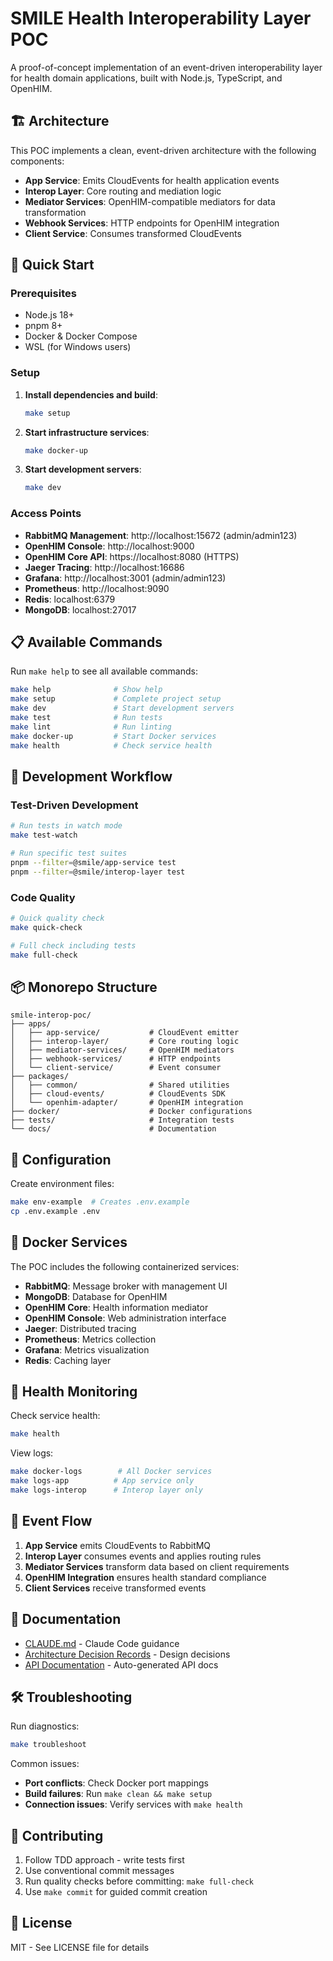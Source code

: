 # SMILE Health Interoperability Layer POC

A proof-of-concept implementation of an event-driven interoperability layer for health domain applications, built with Node.js, TypeScript, and OpenHIM.

## 🏗️ Architecture

This POC implements a clean, event-driven architecture with the following components:

- **App Service**: Emits CloudEvents for health application events
- **Interop Layer**: Core routing and mediation logic
- **Mediator Services**: OpenHIM-compatible mediators for data transformation
- **Webhook Services**: HTTP endpoints for OpenHIM integration
- **Client Service**: Consumes transformed CloudEvents

## 🚀 Quick Start

### Prerequisites

- Node.js 18+
- pnpm 8+
- Docker & Docker Compose
- WSL (for Windows users)

### Setup

1. **Install dependencies and build**:
   ```bash
   make setup
   ```

2. **Start infrastructure services**:
   ```bash
   make docker-up
   ```

3. **Start development servers**:
   ```bash
   make dev
   ```

### Access Points

- **RabbitMQ Management**: http://localhost:15672 (admin/admin123)
- **OpenHIM Console**: http://localhost:9000
- **OpenHIM Core API**: https://localhost:8080 (HTTPS)
- **Jaeger Tracing**: http://localhost:16686
- **Grafana**: http://localhost:3001 (admin/admin123)
- **Prometheus**: http://localhost:9090
- **Redis**: localhost:6379
- **MongoDB**: localhost:27017

## 📋 Available Commands

Run `make help` to see all available commands:

```bash
make help              # Show help
make setup             # Complete project setup
make dev               # Start development servers
make test              # Run tests
make lint              # Run linting
make docker-up         # Start Docker services
make health            # Check service health
```

## 🧪 Development Workflow

### Test-Driven Development

```bash
# Run tests in watch mode
make test-watch

# Run specific test suites
pnpm --filter=@smile/app-service test
pnpm --filter=@smile/interop-layer test
```

### Code Quality

```bash
# Quick quality check
make quick-check

# Full check including tests
make full-check
```

## 📦 Monorepo Structure

```
smile-interop-poc/
├── apps/
│   ├── app-service/           # CloudEvent emitter
│   ├── interop-layer/         # Core routing logic
│   ├── mediator-services/     # OpenHIM mediators
│   ├── webhook-services/      # HTTP endpoints
│   └── client-service/        # Event consumer
├── packages/
│   ├── common/                # Shared utilities
│   ├── cloud-events/          # CloudEvents SDK
│   └── openhim-adapter/       # OpenHIM integration
├── docker/                    # Docker configurations
├── tests/                     # Integration tests
└── docs/                      # Documentation
```

## 🔧 Configuration

Create environment files:

```bash
make env-example  # Creates .env.example
cp .env.example .env
```

## 🐳 Docker Services

The POC includes the following containerized services:

- **RabbitMQ**: Message broker with management UI
- **MongoDB**: Database for OpenHIM
- **OpenHIM Core**: Health information mediator
- **OpenHIM Console**: Web administration interface
- **Jaeger**: Distributed tracing
- **Prometheus**: Metrics collection
- **Grafana**: Metrics visualization
- **Redis**: Caching layer

## 🏥 Health Monitoring

Check service health:

```bash
make health
```

View logs:

```bash
make docker-logs        # All Docker services
make logs-app          # App service only
make logs-interop      # Interop layer only
```

## 🧩 Event Flow

1. **App Service** emits CloudEvents to RabbitMQ
2. **Interop Layer** consumes events and applies routing rules
3. **Mediator Services** transform data based on client requirements
4. **OpenHIM Integration** ensures health standard compliance
5. **Client Services** receive transformed events

## 📖 Documentation

- [CLAUDE.md](./CLAUDE.md) - Claude Code guidance
- [Architecture Decision Records](./docs/adr/) - Design decisions
- [API Documentation](./docs/api/) - Auto-generated API docs

## 🛠️ Troubleshooting

Run diagnostics:

```bash
make troubleshoot
```

Common issues:

- **Port conflicts**: Check Docker port mappings
- **Build failures**: Run `make clean && make setup`
- **Connection issues**: Verify services with `make health`

## 🤝 Contributing

1. Follow TDD approach - write tests first
2. Use conventional commit messages
3. Run quality checks before committing: `make full-check`
4. Use `make commit` for guided commit creation

## 📄 License

MIT - See LICENSE file for details